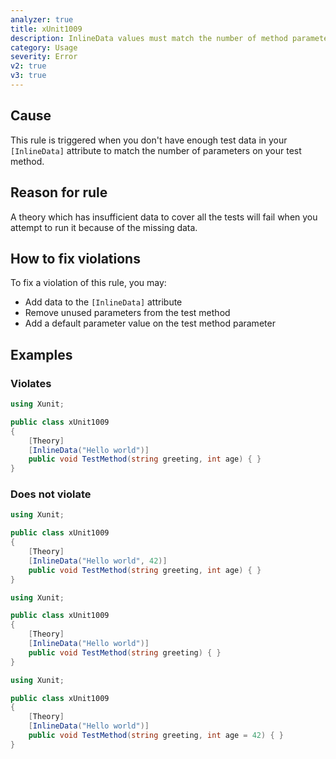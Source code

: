 ```yaml
---
analyzer: true
title: xUnit1009
description: InlineData values must match the number of method parameters
category: Usage
severity: Error
v2: true
v3: true
---
```


## Cause

This rule is triggered when you don't have enough test data in your `[InlineData]` attribute to match the number of parameters on your test method.

## Reason for rule

A theory which has insufficient data to cover all the tests will fail when you attempt to run it because of the missing data.

## How to fix violations

To fix a violation of this rule, you may:

* Add data to the `[InlineData]` attribute
* Remove unused parameters from the test method
* Add a default parameter value on the test method parameter

## Examples

### Violates

```csharp
using Xunit;

public class xUnit1009
{
    [Theory]
    [InlineData("Hello world")]
    public void TestMethod(string greeting, int age) { }
}
```

### Does not violate

```csharp
using Xunit;

public class xUnit1009
{
    [Theory]
    [InlineData("Hello world", 42)]
    public void TestMethod(string greeting, int age) { }
}
```

```csharp
using Xunit;

public class xUnit1009
{
    [Theory]
    [InlineData("Hello world")]
    public void TestMethod(string greeting) { }
}
```

```csharp
using Xunit;

public class xUnit1009
{
    [Theory]
    [InlineData("Hello world")]
    public void TestMethod(string greeting, int age = 42) { }
}
```
